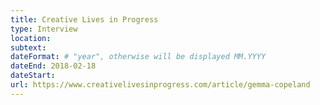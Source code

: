 ```yaml
---
title: Creative Lives in Progress
type: Interview
location: 
subtext: 
dateFormat: # "year", otherwise will be displayed MM.YYYY
dateEnd: 2018-02-18
dateStart:
url: https://www.creativelivesinprogress.com/article/gemma-copeland
---
```

